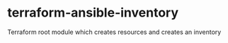# terraform-ansible-inventory
Terraform root module which creates resources and creates an inventory
